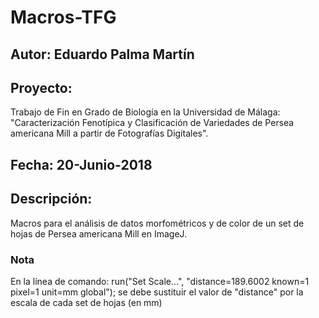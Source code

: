 # Macros-TFG
## Autor: Eduardo Palma Martín
## Proyecto:
Trabajo de Fin en Grado de Biología en la Universidad de Málaga: "Caracterización Fenotípica y Clasificación de Variedades de Persea americana Mill a partir de Fotografías Digitales".
## Fecha: 20-Junio-2018
## Descripción:
Macros para el análisis de datos morfométricos y de color de un set de hojas de Persea americana Mill en ImageJ.
### Nota
En la línea de comando:
  run("Set Scale...", "distance=189.6002 known=1 pixel=1 unit=mm global");
 se debe sustituir el valor de "distance" por la escala de cada set de hojas (en mm)
